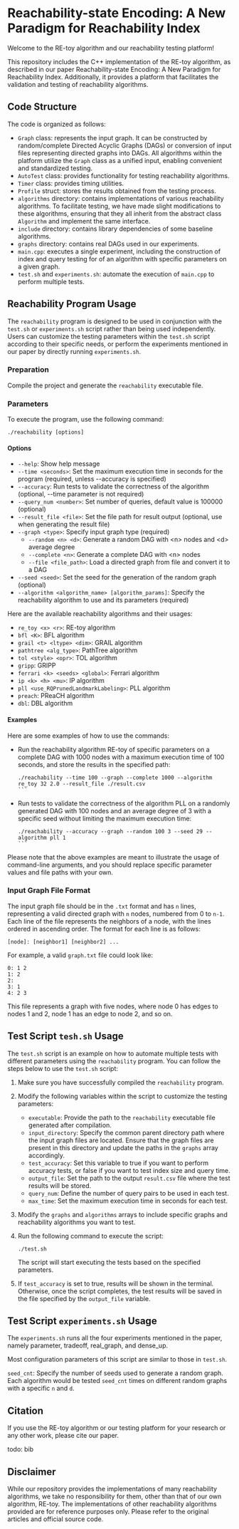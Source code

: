 # Reachability-state Encoding: A New Paradigm for Reachability Index

Welcome to the RE-toy algorithm and our reachability testing platform!

This repository includes the C++ implementation of the RE-toy algorithm, as described in our paper Reachability-state Encoding: A New Paradigm for Reachability Index. Additionally, it provides a platform that facilitates the validation and testing of reachability algorithms.

## Code Structure

The code is organized as follows:

- `Graph` class: represents the input graph. It can be constructed by random/complete Directed Acyclic Graphs (DAGs) or conversion of input files representing directed graphs into DAGs. All algorithms within the platform utilize the `Graph` class as a unified input, enabling convenient and standardized testing.
- `AutoTest` class: provides functionality for testing reachability algorithms.
- `Timer` class: provides timing utilities.
- `Profile` struct: stores the results obtained from the testing process.
- `algorithms` directory: contains implementations of various reachability algorithms. To facilitate testing, we have made slight modifications to these algorithms, ensuring that they all inherit from the abstract class `Algorithm` and implement the same interface.
- `include` directory: contains library dependencies of some baseline algorithms.
- `graphs` directory: contains real DAGs used in our experiments.
- `main.cpp`: executes a single experiment, including the construction of index and query testing for of an algorithm with specific parameters on a given graph.
- `test.sh` and `experiments.sh`: automate the execution of `main.cpp` to perform multiple tests.

## Reachability Program Usage

The `reachability` program is designed to be used in conjunction with the `test.sh` or `experiments.sh` script rather than being used independently. Users can customize the testing parameters within the `test.sh` script according to their specific needs, or perform the experiments mentioned in our paper by directly running `experiments.sh`.

### Preparation

Compile the project and generate the `reachability` executable file.

### Parameters

To execute the program, use the following command:

```
./reachability [options]
```

#### Options

- `--help`: Show help message
- `--time <seconds>`: Set the maximum execution time in seconds for the program (required, unless --accuracy is specified)
- `--accuracy`: Run tests to validate the correctness of the algorithm (optional, --time parameter is not required)
- `--query_num <number>`: Set number of queries, default value is 100000 (optional)
- `--result_file <file>`: Set the file path for result output (optional, use when generating the result file)
- `--graph <type>`: Specify input graph type (required)
  - `--random <n> <d>`: Generate a random DAG with \<n\> nodes and \<d\> average degree
  - `--complete <n>`: Generate a complete DAG with \<n\> nodes
  - `--file <file_path>`: Load a directed graph from file and convert it to a DAG
- `--seed <seed>`: Set the seed for the generation of the random graph (optional)
- `--algorithm <algorithm_name> [algorithm_params]`: Specify the reachability algorithm to use and its parameters (required)

Here are the available reachability algorithms and their usages:

- `re_toy <x> <r>`: RE-toy algorithm
- `bfl <K>`: BFL algorithm
- `grail <t> <ltype> <dim>`: GRAIL algorithm
- `pathtree <alg_type>`: PathTree algorithm
- `tol <style> <opr>`: TOL algorithm
- `gripp`: GRIPP
- `ferrari <k> <seeds> <global>`: Ferrari algorithm
- `ip <k> <h> <mu>`: IP algorithm
- `pll <use_RQPrunedLandmarkLabeling>`: PLL algorithm
- `preach`: PReaCH algorithm
- `dbl`: DBL algorithm

#### Examples

Here are some examples of how to use the commands:

- Run the reachability algorithm RE-toy of specific parameters on a complete DAG with 1000 nodes with a maximum execution time of 100 seconds, and store the results in the specified path:

  ````
  ./reachability --time 100 --graph --complete 1000 --algorithm re_toy 32 2.0 --result_file ./result.csv
  ```

- Run tests to validate the correctness of the algorithm PLL on a randomly generated DAG with 100 nodes and an average degree of 3 with a specific seed without limiting the maximum execution time:

  ````
  ./reachability --accuracy --graph --random 100 3 --seed 29 --algorithm pll 1
  ```

Please note that the above examples are meant to illustrate the usage of command-line arguments, and you should replace specific parameter values and file paths with your own.

### Input Graph File Format

The input graph file should be in the `.txt` format and has `n` lines, representing a valid directed graph with `n` nodes, numbered from 0 to `n-1`. Each line of the file represents the neighbors of a node, with the lines ordered in ascending order. The format for each line is as follows:

```
[node]: [neighbor1] [neighbor2] ...
```

For example, a valid `graph.txt` file could look like:

```
0: 1 2
1: 2
2:
3: 1
4: 2 3
```

This file represents a graph with five nodes, where node 0 has edges to nodes 1 and 2, node 1 has an edge to node 2, and so on.

## Test Script `tesh.sh` Usage

The `test.sh` script is an example on how to automate multiple tests with different parameters using the `reachability` program. You can follow the steps below to use the `test.sh` script:

1. Make sure you have successfully compiled the `reachability` program.

2. Modify the following variables within the script to customize the testing parameters:

   - `executable`: Provide the path to the `reachability` executable file generated after compilation.
   - `input_directory`: Specify the common parent directory path where the input graph files are located. Ensure that the graph files are present in this directory and update the paths in the `graphs` array accordingly.
   - `test_accuracy`: Set this variable to true if you want to perform accuracy tests, or false if you want to test index size and query time.
   - `output_file`: Set the path to the output `result.csv` file where the test results will be stored.
   - `query_num`: Define the number of query pairs to be used in each test.
   - `max_time`: Set the maximum execution time in seconds for each test.

3. Modify the `graphs` and `algorithms` arrays to include specific graphs and reachability algorithms you want to test.

4. Run the following command to execute the script:

   ```
   ./test.sh
   ```
   
   The script will start executing the tests based on the specified parameters.

5. If `test_accuracy` is set to true, results will be shown in the terminal. Otherwise, once the script completes, the test results will be saved in the file specified by the `output_file` variable.

## Test Script `experiments.sh` Usage

The `experiments.sh` runs all the four experiments mentioned in the paper, namely parameter, tradeoff, real_graph, and dense_up.

Most configuration parameters of this script are similar to those in `test.sh`.

`seed_cnt`: Specify the number of seeds used to generate a random graph. Each algorithm would be tested `seed_cnt` times on different random graphs with a specific `n` and `d`.

## Citation

If you use the RE-toy algorithm or our testing platform for your research or any other work, please cite our paper.

todo: bib

## Disclaimer

While our repository provides the implementations of many reachability algorithms, we take no responsibility for them, other than that of our own algorithm, RE-toy. The implementations of other reachability algorithms provided are for reference purposes only. Please refer to the original articles and official source code.
